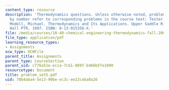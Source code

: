```yaml
---
content_type: resource
description: 'Thermodynamics questions. Unless otherwise noted, problems assigned
  by number refer to corresponding problems in the course text: Tester, J. W., and
  Modell, Michael. Thermodynamics and Its Applications. Upper Saddle River, NJ: Prentice
  Hall PTR, 1997. ISBN: 0-13-915356-X.'
file: /media/courses/10-40-chemical-engineering-thermodynamics-fall-2003/78b4aba45e1390beec3cee22ceba8a26_problem_set5.pdf
file_type: application/pdf
learning_resource_types:
- Assignments
ocw_type: OCWFile
parent_title: Assignments
parent_type: CourseSection
parent_uid: c776a51e-ecca-7cb1-889f-b466b5fe1890
resourcetype: Document
title: problem_set5.pdf
uid: 78b4aba4-5e13-90be-ec3c-ee22ceba8a26
---
```

